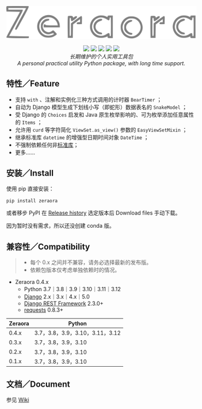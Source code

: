 <div align="center">
    <p><img src="./logo.svg"/></p>
    <a href="https://docs.python.org/zh-cn/3/whatsnew/index.html"><img src="https://img.shields.io/pypi/pyversions/zeraora?logo=python&logoColor=yellow"></a>
    <a href="https://pypi.org/project/Zeraora/"><img src="https://img.shields.io/pypi/v/zeraora?color=darkgreen"></a>
    <a href=""><img src="https://img.shields.io/conda/v/conda-forge/zeraora"></a>
    <a href=""><img src="https://img.shields.io/pypi/status/Zeraora"></a>
    <a href=""><img src="https://img.shields.io/pypi/dm/zeraora?color=C72777"></a>
</div>
<div align="center">
    <i>长期维护的个人实用工具包</i>
    <br>
    <i>A personal practical utility Python package, with long time support.</i>
</div>

## 特性／Feature

- 支持 `with` 、注解和实例化三种方式调用的计时器 `BearTimer` ；
- 自动为 Django 模型生成下划线小写（即蛇形）数据表名的 `SnakeModel` ；
- 受 Django 的 `Choices` 启发和 Java 原生枚举影响的、可为枚举添加任意属性的 `Items` ；
- 允许用 `curd` 等字符简化 `ViewSet.as_view()` 参数的 `EasyViewSetMixin` ；
- 继承标准库 `datetime` 的增强型日期时间对象 `DateTime` ；
- 不强制依赖任何非[标准库](https://docs.python.org/zh-cn/3/library/index.html)；
- 更多……

## 安装／Install

使用 pip 直接安装：

```shell
pip install zeraora
```

或者移步 PyPI 在 [Release history](https://pypi.org/project/Zeraora/#history) 选定版本后 Download files 手动下载。

因为暂时没有需求，所以还没创建 conda 版。

## 兼容性／Compatibility

> - 每个 0.x 之间并不兼容，请务必选择最新的发布版。
> - 依赖包版本仅考虑单独依赖时的情况。

- Zeraora 0.4.x
  - Python 3.7｜3.8｜3.9｜3.10｜3.11｜3.12
  - [Django](https://www.djangoproject.com/) 2.x｜3.x｜4.x｜5.0
  - [Django REST Framework](https://www.django-rest-framework.org/) 2.3.0+
  - [requests](https://requests.readthedocs.io/) 0.8.3+

| Zeraora | Python                     |
|---------|----------------------------|
| 0.4.x   | 3.7，3.8，3.9，3.10，3.11，3.12 |
| 0.3.x   | 3.7，3.8，3.9，3.10           |
| 0.2.x   | 3.7，3.8，3.9，3.10           |
| 0.1.x   | 3.7，3.8，3.9，3.10           |

## 文档／Document

参见 [Wiki](https://github.com/aixcyi/zeraora/wiki)
